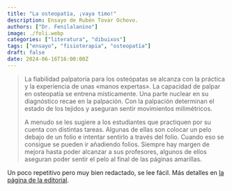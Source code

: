 ```yaml
---
title: "La osteopatía, ¡vaya timo!"
description: Ensayo de Rubén Tovar Ochovo.
authors: ["Dr. Fenilalanino"]
image: ./foli.webp
categories: ["literatura", "dibuixos"]
tags: ["ensayo", "fisioterapia", "osteopatía"]
draft: false
date: 2024-06-16T16:00:00Z
---
```


> La fiabilidad palpatoria para los osteópatas se alcanza con la práctica y la experiencia de unas «manos expertas». La capacidad de palpar en osteopatía se entrena místicamente. Una parte nuclear en su diagnóstico recae en la palpación. Con la palpación determinan el estado de los tejidos y aseguran sentir movimientos milimétricos.<p>
A menudo se les sugiere a los estudiantes que practiquen por su cuenta con distintas tareas. Algunas de ellas son colocar un pelo debajo de un folio e intentar sentirlo a través del folio. Cuando eso se consigue se pueden ir añadiendo folios. Siempre hay margen de mejora hasta poder alcanzar a sus profesores, algunos de ellos aseguran poder sentir el pelo al final de las páginas amarillas.

Un poco repetitivo pero muy bien redactado, se lee fácil. Más detalles en [la página de la editorial](https://editorialcirculorojo.com/la-osteopatia/).
